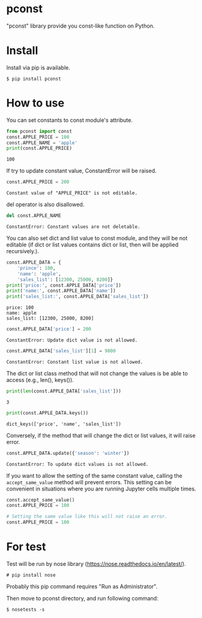 # pconst

"pconst" library provide you const-like function on Python.

# Install

Install via pip is available.

```
$ pip install pconst
```

# How to use

You can set constants to const module's attribute.

```py
from pconst import const
const.APPLE_PRICE = 100
const.APPLE_NAME = 'apple'
print(const.APPLE_PRICE)
```

```
100
```

If try to update constant value, ConstantError will be raised.

```py
const.APPLE_PRICE = 200
```

```
Constant value of "APPLE_PRICE" is not editable.
```

del operator is also disallowed.

```py
del const.APPLE_NAME
```

```
ConstantError: Constant values are not deletable.
```

You can also set dict and list value to const module, and they will be not editable (if dict or list values contains dict or list, then will be applied recursively.).

```py
const.APPLE_DATA = {
    'prince': 100,
    'name': 'apple',
    'sales_list': [12300, 25000, 8200]}
print('price:', const.APPLE_DATA['price'])
print('name:', const.APPLE_DATA['name'])
print('sales_list:', const.APPLE_DATA['sales_list'])
```

```
price: 100
name: apple
sales_list: [12300, 25000, 8200]
```

```py
const.APPLE_DATA['price'] = 200
```

```
ConstantError: Update dict value is not allowed.
```

```py
const.APPLE_DATA['sales_list'][1] = 9800
```

```
ConstantError: Constant list value is not allowed.
```

The dict or list class method that will not change the values is be able to access (e.g., len(), keys()).

```py
print(len(const.APPLE_DATA['sales_list']))
```

```
3
```

```py
print(const.APPLE_DATA.keys())
```

```
dict_keys(['price', 'name', 'sales_list'])
```

Conversely, if the method that will change the dict or list values, it will raise error.

```py
const.APPLE_DATA.update({'season': 'winter'})
```

```
ConstantError: To update dict values is not allowed.
```

If you want to allow the setting of the same constant value, calling the `accept_same_value` method will prevent errors. This setting can be convenient in situations where you are running Jupyter cells multiple times.

```py
const.accept_same_value()
const.APPLE_PRICE = 100

# Setting the same value like this will not raise an error.
const.APPLE_PRICE = 100
```

# For test

Test will be run by nose library (https://nose.readthedocs.io/en/latest/).

```
# pip install nose
```

Probably this pip command requires "Run as Administrator".

Then move to pconst directory, and run following command:

```
$ nosetests -s
```
